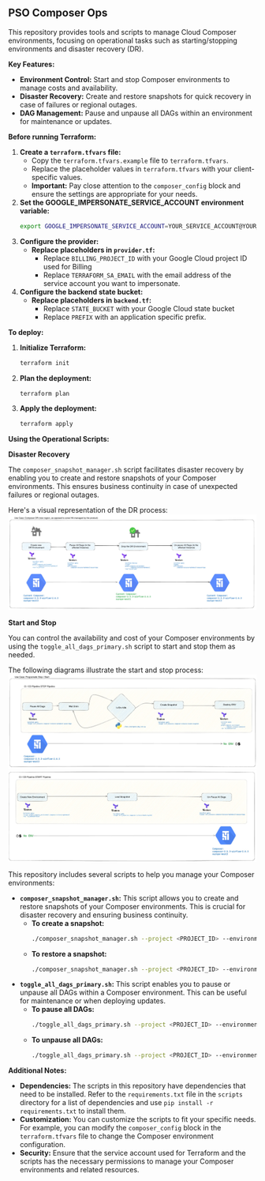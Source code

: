 ## PSO Composer Ops

This repository provides tools and scripts to manage Cloud Composer environments, focusing on operational tasks such as starting/stopping environments and disaster recovery (DR).

**Key Features:**

* **Environment Control:** Start and stop Composer environments to manage costs and availability.
* **Disaster Recovery:** Create and restore snapshots for quick recovery in case of failures or regional outages.
* **DAG Management:** Pause and unpause all DAGs within an environment for maintenance or updates.

**Before running Terraform:**

1. **Create a `terraform.tfvars` file:**
    * Copy the `terraform.tfvars.example` file to `terraform.tfvars`.
    * Replace the placeholder values in `terraform.tfvars` with your client-specific values.
    * **Important:** Pay close attention to the `composer_config` block and ensure the settings are appropriate for your needs.
2. **Set the GOOGLE_IMPERSONATE_SERVICE_ACCOUNT environment variable:**
    ```bash
    export GOOGLE_IMPERSONATE_SERVICE_ACCOUNT=YOUR_SERVICE_ACCOUNT@YOUR_PROJECT.iam.gserviceaccount.com
    ```
3. **Configure the provider:**
    * **Replace placeholders in `provider.tf`:**
        * Replace `BILLING_PROJECT_ID` with your Google Cloud project ID used for Billing
        * Replace `TERRAFORM_SA_EMAIL` with the email address of the service account you want to impersonate.
4. **Configure the backend state bucket:**
    * **Replace placeholders in `backend.tf`:**
        * Replace `STATE_BUCKET` with your Google Cloud state bucket
        * Replace `PREFIX` with an application specific prefix.


**To deploy:**

1. **Initialize Terraform:**
    ```bash
    terraform init
    ```
2. **Plan the deployment:**
    ```bash
    terraform plan
    ```
3. **Apply the deployment:**
    ```bash
    terraform apply
    ```

**Using the Operational Scripts:**

**Disaster Recovery**

The `composer_snapshot_manager.sh` script facilitates disaster recovery by enabling you to create and restore snapshots of your Composer environments. This ensures business continuity in case of unexpected failures or regional outages.

Here's a visual representation of the DR process:![DR Diagram](docs/dr-diagram.jpg)

**Start and Stop**

You can control the availability and cost of your Composer environments by using the `toggle_all_dags_primary.sh` script to start and stop them as needed.

The following diagrams illustrate the start and stop process:![Start-Stop Diagram](docs/start-stop-diagram.jpg)![Start-Stop Diagram 2](docs/start-stop-diagram2.jpg)


This repository includes several scripts to help you manage your Composer environments:

* **`composer_snapshot_manager.sh`:** This script allows you to create and restore snapshots of your Composer environments. This is crucial for disaster recovery and ensuring business continuity.
    * **To create a snapshot:**
        ```bash
      ./composer_snapshot_manager.sh --project <PROJECT_ID> --environment <ENVIRONMENT_NAME> --location <LOCATION> --snapshot_bucket <BUCKET_NAME> --operation create
        ```
    * **To restore a snapshot:**
        ```bash
      ./composer_snapshot_manager.sh --project <PROJECT_ID> --environment <ENVIRONMENT_NAME> --location <LOCATION> --snapshot_bucket <BUCKET_NAME> --operation restore
        ```
* **`toggle_all_dags_primary.sh`:** This script enables you to pause or unpause all DAGs within a Composer environment. This can be useful for maintenance or when deploying updates.
    * **To pause all DAGs:**
        ```bash
      ./toggle_all_dags_primary.sh --project <PROJECT_ID> --environment <ENVIRONMENT_NAME> --location <LOCATION> --operation pause
        ```
    * **To unpause all DAGs:**
        ```bash
      ./toggle_all_dags_primary.sh --project <PROJECT_ID> --environment <ENVIRONMENT_NAME> --location <LOCATION> --operation unpause
        ```

**Additional Notes:**

* **Dependencies:** The scripts in this repository have dependencies that need to be installed. Refer to the `requirements.txt` file in the `scripts` directory for a list of dependencies and use `pip install -r requirements.txt` to install them.
* **Customization:** You can customize the scripts to fit your specific needs. For example, you can modify the `composer_config` block in the `terraform.tfvars` file to change the Composer environment configuration.
* **Security:** Ensure that the service account used for Terraform and the scripts has the necessary permissions to manage your Composer environments and related resources.
